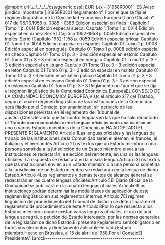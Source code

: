 @import url(./../../../../css/generic.css); 
EUR-Lex - 31958R0001 - ES
Aviso jurídico importante
|
31958R0001
Reglamento n&ordm; 1 por el que se fija el r&eacute;gimen ling&uuml;&iacute;stico de la Comunidad Econ&oacute;mica Europea 
Diario Oficial n&deg; 017 de 06/10/1958 p. 0385 - 0386 Edici&oacute;n especial en fin&eacute;s : Cap&iacute;tulo 1 Tomo 1 p. 0014 Edici&oacute;n especial sueca: Cap&iacute;tulo 1 Tomo 1 p. 0014 Edici&oacute;n especial en dan&eacute;s: Serie I Cap&iacute;tulo 1952-1958 p. 0059 Edici&oacute;n especial en ingl&eacute;s: Serie I Cap&iacute;tulo 1952-1958 p. 0059 Edici&oacute;n especial griega: Cap&iacute;tulo 01 Tomo 1 p. 0014 Edici&oacute;n especial en espa&ntilde;ol: Cap&iacute;tulo 01 Tomo 1 p. 0008 Edici&oacute;n especial en portugu&eacute;s: Cap&iacute;tulo 01 Tomo 1 p. 0008 edici&oacute;n especial en checo Cap&iacute;tulo 01 Tomo 01 p. 3 - 3 edici&oacute;n especial en estonio Cap&iacute;tulo 01 Tomo 01 p. 3 - 3 edici&oacute;n especial en h&uacute;ngaro Cap&iacute;tulo 01 Tomo 01 p. 3 - 3 edici&oacute;n especial en lituano Cap&iacute;tulo 01 Tomo 01 p. 3 - 3 edici&oacute;n especial en let&oacute;n Cap&iacute;tulo 01 Tomo 01 p. 3 - 3 edici&oacute;n especial en malt&eacute;s Cap&iacute;tulo 01 Tomo 01 p. 3 - 3 edici&oacute;n especial en polaco Cap&iacute;tulo 01 Tomo 01 p. 3 - 3 edici&oacute;n especial en eslovaco Cap&iacute;tulo 01 Tomo 01 p. 3 - 3 edici&oacute;n especial en esloveno Cap&iacute;tulo 01 Tomo 01 p. 3 - 3 
		Reglamento no 1por el que se fija el régimen lingüístico de la Comunidad Económica EuropeaEL CONSEJO DE LA COMUNIDAD ECONÓMICA EUROPEA,Visto el artículo 217 del Tratado, según el cual el régimen lingüístico de las instituciones de la Comunidad será fijado por el Consejo, por unanimidad, sin perjuicio de las disposiciones previstas en el reglamento del Tribunal de Justicia,Considerando que las cuatro lenguas en las que ha sido redactado el Tratado son reconocidas como lenguas oficiales cada una de ellas en uno o varios Estados miembros de la Comunidad,HA ADOPTADO EL PRESENTE REGLAMENTO:Artículo 1Las lenguas oficiales y las lenguas de trabajo de las instituciones de la Comunidad serán el alemán, el francés, el italiano y el neerlandés.Artículo 2Los textos que un Estado miembro o una persona sometida a la jurisdicción de un Estado miembro envíe a las instituciones se redactarán, a elección del remitente, en una de las lenguas oficiales. La respuesta se redactará en la misma lengua.Artículo 3Los textos que las instituciones envíen a un Estado miembro o a una persona sometida a la jurisdicción de un Estado miembro se redactarán en la lengua de dicho Estado.Artículo 4Los reglamentos y demás textos de alcance general se redactarán en las cuatro lenguas oficiales.Artículo 5El Diario Oficial de la Comunidad se publicará en las cuatro lenguas oficiales.Artículo 6Las instituciones podrán determinar las modalidades de aplicación de este régimen lingüístico en sus reglamentos internos.Artículo 7El régimen lingüístico del procedimiento del Tribunal de Justicia se determinará en el reglamento de procedimiento de éste.Artículo 8Por lo que respecta a los Estados miembros donde existan varias lenguas oficiales, el uso de una lengua se regirá, a petición del Estado interesado, por las normas generales de la legislación de dicho Estado.El presente Reglamento será obligatorio en todos sus elementos y directamente aplicable en cada Estado miembro.Hecho en Bruselas, el 15 de abril de 1958.Por el ConsejoEl PresidenteV. Larock--------------------------------------------------